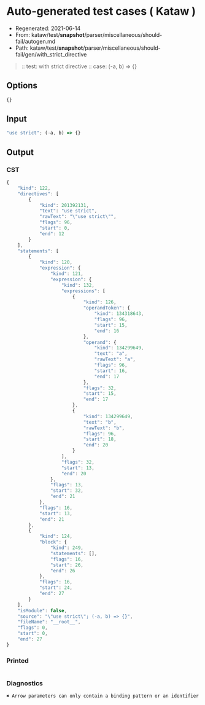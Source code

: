 # Auto-generated test cases ( Kataw )
- Regenerated: 2021-06-14
- From: kataw/test/__snapshot__/parser/miscellaneous/should-fail/autogen.md
- Path: kataw/test/__snapshot__/parser/miscellaneous/should-fail/gen/with_strict_directive
> :: test: with strict directive
> :: case: (-a, b) => {}
## Options

`````js
{}
`````
## Input

`````js
"use strict"; (-a, b) => {}
`````
## Output

### CST

```javascript
{
    "kind": 122,
    "directives": [
        {
            "kind": 201392131,
            "text": "use strict",
            "rawText": "\"use strict\"",
            "flags": 96,
            "start": 0,
            "end": 12
        }
    ],
    "statements": [
        {
            "kind": 120,
            "expression": {
                "kind": 121,
                "expression": {
                    "kind": 132,
                    "expressions": [
                        {
                            "kind": 126,
                            "operandToken": {
                                "kind": 134318643,
                                "flags": 96,
                                "start": 15,
                                "end": 16
                            },
                            "operand": {
                                "kind": 134299649,
                                "text": "a",
                                "rawText": "a",
                                "flags": 96,
                                "start": 16,
                                "end": 17
                            },
                            "flags": 32,
                            "start": 15,
                            "end": 17
                        },
                        {
                            "kind": 134299649,
                            "text": "b",
                            "rawText": "b",
                            "flags": 96,
                            "start": 18,
                            "end": 20
                        }
                    ],
                    "flags": 32,
                    "start": 13,
                    "end": 20
                },
                "flags": 13,
                "start": 32,
                "end": 21
            },
            "flags": 16,
            "start": 13,
            "end": 21
        },
        {
            "kind": 124,
            "block": {
                "kind": 249,
                "statements": [],
                "flags": 16,
                "start": 26,
                "end": 26
            },
            "flags": 16,
            "start": 24,
            "end": 27
        }
    ],
    "isModule": false,
    "source": "\"use strict\"; (-a, b) => {}",
    "fileName": "__root__",
    "flags": 0,
    "start": 0,
    "end": 27
}
```

### Printed

```javascript

```

### Diagnostics

```javascript
✖ Arrow parameters can only contain a binding pattern or an identifier - start: 13, end: 24

```

